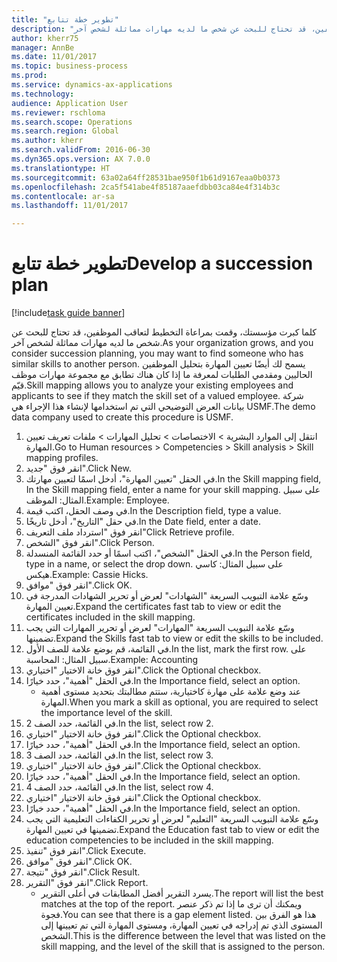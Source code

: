 ```yaml
--- 
title: "تطوير خطة تتابع"
description: "كلما كبرت مؤسستك، وقمت بمراعاة التخطيط لتعاقب الموظفين، قد تحتاج للبحث عن شخص ما لديه مهارات مماثلة لشخص آخر."
author: kherr75
manager: AnnBe
ms.date: 11/01/2017
ms.topic: business-process
ms.prod: 
ms.service: dynamics-ax-applications
ms.technology: 
audience: Application User
ms.reviewer: rschloma
ms.search.scope: Operations
ms.search.region: Global
ms.author: kherr
ms.search.validFrom: 2016-06-30
ms.dyn365.ops.version: AX 7.0.0
ms.translationtype: HT
ms.sourcegitcommit: 63a02a64ff28531bae950f1b61d9167eaa0b0373
ms.openlocfilehash: 2ca5f541abe4f85187aaefdbb03ca84e4f314b3c
ms.contentlocale: ar-sa
ms.lasthandoff: 11/01/2017

---
```

# <a name="develop-a-succession-plan"></a><span data-ttu-id="a4a96-103">تطوير خطة تتابع</span><span class="sxs-lookup"><span data-stu-id="a4a96-103">Develop a succession plan</span></span>

[!include[task guide banner](../../includes/task-guide-banner.md)]

<span data-ttu-id="a4a96-104">كلما كبرت مؤسستك، وقمت بمراعاة التخطيط لتعاقب الموظفين، قد تحتاج للبحث عن شخص ما لديه مهارات مماثلة لشخص آخر.</span><span class="sxs-lookup"><span data-stu-id="a4a96-104">As your organization grows, and you consider succession planning, you may want to find someone who has similar skills to another person.</span></span>  <span data-ttu-id="a4a96-105">يسمح لك أيضًا تعيين المهارة بتحليل الموظفين الحاليين ومقدمي الطلبات لمعرفة ما إذا كان هناك تطابق مع مجموعة مهارات موظف قيّم.</span><span class="sxs-lookup"><span data-stu-id="a4a96-105">Skill mapping allows you to analyze your existing employees and applicants to see if they match the skill set of a valued employee.</span></span> <span data-ttu-id="a4a96-106">شركة بيانات العرض التوضيحي التي تم استخدامها لإنشاء هذا الإجراء هي USMF.</span><span class="sxs-lookup"><span data-stu-id="a4a96-106">The demo data company used to create this procedure is USMF.</span></span>

1. <span data-ttu-id="a4a96-107">انتقل إلى الموارد البشرية > الاختصاصات > تحليل المهارات > ملفات تعريف تعيين المهارة.</span><span class="sxs-lookup"><span data-stu-id="a4a96-107">Go to Human resources > Competencies > Skill analysis > Skill mapping profiles.</span></span>
2. <span data-ttu-id="a4a96-108">انقر فوق "جديد".</span><span class="sxs-lookup"><span data-stu-id="a4a96-108">Click New.</span></span>
3. <span data-ttu-id="a4a96-109">في الحقل "تعيين المهارة"، أدخل اسمًا لتعيين مهارتك.</span><span class="sxs-lookup"><span data-stu-id="a4a96-109">In the Skill mapping field, In the Skill mapping field, enter a name for your skill mapping.</span></span>  <span data-ttu-id="a4a96-110">على سبيل المثال: الموظف.</span><span class="sxs-lookup"><span data-stu-id="a4a96-110">Example: Employee.</span></span>
4. <span data-ttu-id="a4a96-111">في وصف الحقل، اكتب قيمة.</span><span class="sxs-lookup"><span data-stu-id="a4a96-111">In the Description field, type a value.</span></span>
5. <span data-ttu-id="a4a96-112">في حقل "التاريخ"، أدخل تاريخًا.</span><span class="sxs-lookup"><span data-stu-id="a4a96-112">In the Date field, enter a date.</span></span>
6. <span data-ttu-id="a4a96-113">انقر فوق "استرداد ملف التعريف"</span><span class="sxs-lookup"><span data-stu-id="a4a96-113">Click Retrieve profile.</span></span>
7. <span data-ttu-id="a4a96-114">انقر فوق "الشخص‬".</span><span class="sxs-lookup"><span data-stu-id="a4a96-114">Click Person.</span></span>
8. <span data-ttu-id="a4a96-115">في الحقل "الشخص"، اكتب اسمًا أو حدد القائمة المنسدلة.</span><span class="sxs-lookup"><span data-stu-id="a4a96-115">In the Person field, type in a name, or select the drop down.</span></span>  <span data-ttu-id="a4a96-116">على سبيل المثال: كاسي هيكس.</span><span class="sxs-lookup"><span data-stu-id="a4a96-116">Example: Cassie Hicks.</span></span>
9. <span data-ttu-id="a4a96-117">انقر فوق "موافق".</span><span class="sxs-lookup"><span data-stu-id="a4a96-117">Click OK.</span></span>
10. <span data-ttu-id="a4a96-118">وسّع علامة التبويب السريعة "الشهادات" لعرض أو تحرير الشهادات المدرجة في تعيين المهارة.</span><span class="sxs-lookup"><span data-stu-id="a4a96-118">Expand the certificates fast tab to view or edit the certificates included in the skill mapping.</span></span>
11. <span data-ttu-id="a4a96-119">وسّع علامة التبويب السريعة "المهارات" لعرض أو تحرير المهارات التي يجب تضمينها.</span><span class="sxs-lookup"><span data-stu-id="a4a96-119">Expand the Skills fast tab to view or edit the skills to be included.</span></span>
12. <span data-ttu-id="a4a96-120">في القائمة، قم بوضع علامة للصف الأول.</span><span class="sxs-lookup"><span data-stu-id="a4a96-120">In the list, mark the first row.</span></span>  <span data-ttu-id="a4a96-121">على سبيل المثال: المحاسبة.</span><span class="sxs-lookup"><span data-stu-id="a4a96-121">Example:  Accounting</span></span>
13. <span data-ttu-id="a4a96-122">انقر فوق خانة الاختيار "اختياري".</span><span class="sxs-lookup"><span data-stu-id="a4a96-122">Click the Optional checkbox.</span></span>
14. <span data-ttu-id="a4a96-123">في الحقل "أهمية‬"، حدد خيارًا.</span><span class="sxs-lookup"><span data-stu-id="a4a96-123">In the Importance field, select an option.</span></span>
    * <span data-ttu-id="a4a96-124">عند وضع علامة على مهارة كاختيارية، ستتم مطالبتك بتحديد مستوى أهمية المهارة.</span><span class="sxs-lookup"><span data-stu-id="a4a96-124">When you mark a skill as optional, you are required to select the importance level of the skill.</span></span>  
15. <span data-ttu-id="a4a96-125">في القائمة، حدد الصف 2.</span><span class="sxs-lookup"><span data-stu-id="a4a96-125">In the list, select row 2.</span></span>
16. <span data-ttu-id="a4a96-126">انقر فوق خانة الاختيار "اختياري".</span><span class="sxs-lookup"><span data-stu-id="a4a96-126">Click the Optional checkbox.</span></span>
17. <span data-ttu-id="a4a96-127">في الحقل "أهمية‬"، حدد خيارًا.</span><span class="sxs-lookup"><span data-stu-id="a4a96-127">In the Importance field, select an option.</span></span>
18. <span data-ttu-id="a4a96-128">في القائمة، حدد الصف 3.</span><span class="sxs-lookup"><span data-stu-id="a4a96-128">In the list, select row 3.</span></span>
19. <span data-ttu-id="a4a96-129">انقر فوق خانة الاختيار "اختياري".</span><span class="sxs-lookup"><span data-stu-id="a4a96-129">Click the Optional checkbox.</span></span>
20. <span data-ttu-id="a4a96-130">في الحقل "أهمية‬"، حدد خيارًا.</span><span class="sxs-lookup"><span data-stu-id="a4a96-130">In the Importance field, select an option.</span></span>
21. <span data-ttu-id="a4a96-131">في القائمة، حدد الصف 4.</span><span class="sxs-lookup"><span data-stu-id="a4a96-131">In the list, select row 4.</span></span>
22. <span data-ttu-id="a4a96-132">انقر فوق خانة الاختيار "اختياري".</span><span class="sxs-lookup"><span data-stu-id="a4a96-132">Click the Optional checkbox.</span></span>
23. <span data-ttu-id="a4a96-133">في الحقل "أهمية‬"، حدد خيارًا.</span><span class="sxs-lookup"><span data-stu-id="a4a96-133">In the Importance field, select an option.</span></span>
24. <span data-ttu-id="a4a96-134">وسّع علامة التبويب السريعة "التعليم" لعرض أو تحرير الكفاءات التعليمية التي يجب تضمينها في تعيين المهارة.</span><span class="sxs-lookup"><span data-stu-id="a4a96-134">Expand the Education fast tab to view or edit the education competencies to be included in the skill mapping.</span></span>
25. <span data-ttu-id="a4a96-135">انقر فوق "تنفيذ".</span><span class="sxs-lookup"><span data-stu-id="a4a96-135">Click Execute.</span></span>
26. <span data-ttu-id="a4a96-136">انقر فوق "موافق".</span><span class="sxs-lookup"><span data-stu-id="a4a96-136">Click OK.</span></span>
27. <span data-ttu-id="a4a96-137">انقر فوق "نتيجة".</span><span class="sxs-lookup"><span data-stu-id="a4a96-137">Click Result.</span></span>
28. <span data-ttu-id="a4a96-138">انقر فوق "التقرير".</span><span class="sxs-lookup"><span data-stu-id="a4a96-138">Click Report.</span></span>
    * <span data-ttu-id="a4a96-139">يسرد التقرير أفضل المطابقات في أعلى التقرير.</span><span class="sxs-lookup"><span data-stu-id="a4a96-139">The report will list the best matches at the top of the report.</span></span>  <span data-ttu-id="a4a96-140">ويمكنك أن ترى ما إذا تم ذكر عنصر فجوة.</span><span class="sxs-lookup"><span data-stu-id="a4a96-140">You can see that there is a gap element listed.</span></span>  <span data-ttu-id="a4a96-141">هذا هو الفرق بين المستوى الذي تم إدراجه في تعيين المهارة، ومستوى المهارة التي تم تعيينها إلى الشخص.</span><span class="sxs-lookup"><span data-stu-id="a4a96-141">This is the difference between the level that was listed on the skill mapping, and the level of the skill that is assigned to the person.</span></span>  


